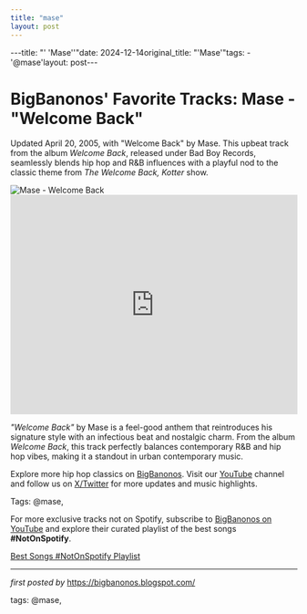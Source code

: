 ```yaml
---
title: "mase"
layout: post
---
```

---title: "' 'Mase''"date: 2024-12-14original_title: "'Mase'"tags:  - '@mase'layout: post---<!-- Post Title --><h1 >BigBanonos' Favorite Tracks: Mase - "Welcome Back"</h1> <!-- Introductory Text --><p >Updated April 20, 2005, with "Welcome Back" by Mase. This upbeat track from the album <em>Welcome Back</em>, released under Bad Boy Records, seamlessly blends hip hop and R&B influences with a playful nod to the classic theme from <em>The Welcome Back, Kotter</em> show.</p> <!-- Featured Image --><div > <img src="https://upload.wikimedia.org/wikipedia/en/0/01/Mase_-_Welcome_Back_single.jpg" alt="Mase - Welcome Back" /></div> <!-- YouTube Video Embed --><div > <iframe width="100%" height="385" src="https://www.youtube.com/embed/vNey0PR46F4" title="Mase - Welcome Back (Official Music Video)" frameborder="0" allow="accelerometer; autoplay; clipboard-write; encrypted-media; gyroscope; picture-in-picture; web-share" referrerpolicy="strict-origin-when-cross-origin" allowfullscreen></iframe></div> <!-- Song Information --><div > <p><em>"Welcome Back"</em> by Mase is a feel-good anthem that reintroduces his signature style with an infectious beat and nostalgic charm. From the album <em>Welcome Back</em>, this track perfectly balances contemporary R&B and hip hop vibes, making it a standout in urban contemporary music.</p></div> <!-- Footer Links --><div > <p>Explore more hip hop classics on <a href="https://bigbanonos.blogspot.com/" target="_blank">BigBanonos</a>. Visit our <a href="https://www.youtube.com/@BigBanonos" target="_blank">YouTube</a> channel and follow us on <a href="https://x.com/bigbanonos" target="_blank">X/Twitter</a> for more updates and music highlights.</p></div> <!-- Tags --><p >Tags: @mase,</p><!--Subscribe and Playlist Links--><div>    <p>For more exclusive tracks not on Spotify, subscribe to <a href="https://www.youtube.com/@BigBanonos" target="_blank">BigBanonos on YouTube</a> and explore their curated playlist of the best songs <strong>#NotOnSpotify</strong>.</p>    <p><a href="https://www.youtube.com/playlist?list=PLtuNtuTatqI0kFahUCbtbfenC_ET5O_tr" target="_blank">Best Songs #NotOnSpotify Playlist<br /></a></p></div><hr /><p><em>first posted by</em> <a href="https://bigbanonos.blogspot.com/" rel="noopener" target="_new">https://bigbanonos.blogspot.com/</a></p><p>tags: @mase,</p>